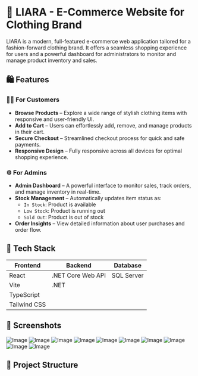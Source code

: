 # 👗 LIARA - E-Commerce Website for Clothing Brand

LIARA is a modern, full-featured e-commerce web application tailored for a fashion-forward clothing brand. It offers a seamless shopping experience for users and a powerful dashboard for administrators to monitor and manage product inventory and sales.

## 🛍️ Features

### 🧑‍💻 For Customers
- **Browse Products** – Explore a wide range of stylish clothing items with responsive and user-friendly UI.
- **Add to Cart** – Users can effortlessly add, remove, and manage products in their cart.
- **Secure Checkout** – Streamlined checkout process for quick and safe payments.
- **Responsive Design** – Fully responsive across all devices for optimal shopping experience.

### ⚙️ For Admins
- **Admin Dashboard** – A powerful interface to monitor sales, track orders, and manage inventory in real-time.
- **Stock Management** – Automatically updates item status as:
  - `In Stock`: Product is available
  - `Low Stock`: Product is running out
  - `Sold Out`: Product is out of stock
- **Order Insights** – View detailed information about user purchases and order flow.

## 🚀 Tech Stack

| Frontend  | Backend       | Database    |
|-----------|---------------|-------------|
| React     | .NET Core Web API | SQL Server |
| Vite      | .NET          |             |
| TypeScript|               |             |
| Tailwind CSS |           |             |

## 📸 Screenshots

![Image](https://github.com/user-attachments/assets/cfdbeec2-d767-4e78-a7d9-af63768edaa4)
![Image](https://github.com/user-attachments/assets/e3d8c1e1-f658-4d60-9f4c-22dc195231a1)
![Image](https://github.com/user-attachments/assets/80aea404-f330-4bb7-8fcb-253efcd20c64)
![Image](https://github.com/user-attachments/assets/aff2cf32-8eb0-4bee-8ea3-8aba685acbe8)
![Image](https://github.com/user-attachments/assets/d20a3596-3cda-4072-93f4-587363757342)
![Image](https://github.com/user-attachments/assets/f670e761-070d-431f-9be3-451743f6ead7)
![Image](https://github.com/user-attachments/assets/464d7da9-89e9-4e5f-97c2-c0ce6c853a1c)
![Image](https://github.com/user-attachments/assets/89bcf6fe-4190-4c7a-b89a-dc8284da731d)
![Image](https://github.com/user-attachments/assets/f2b03463-77e8-4720-9275-5fd15d97781c)
![Image](https://github.com/user-attachments/assets/7680fc8c-742c-4ab3-b942-d47779577481)



## 📁 Project Structure

